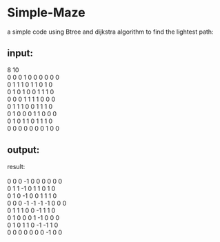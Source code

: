 # Simple-Maze
a simple code using Btree and dijkstra algorithm to find the lightest path:<br />
## input:
8 10<br />
0 0 0 1 0 0 0 0 0 0<br />
0 1 1 1 0 1 1 0 1 0<br />
0 1 0 1 0 0 1 1 1 0<br />
0 0 0 1 1 1 1 0 0 0<br />
0 1 1 1 0 0 1 1 1 0<br />
0 1 0 0 0 1 1 0 0 0<br />
0 1 0 1 1 0 1 1 1 0<br />
0 0 0 0 0 0 0 1 0 0<br />

## output:
result:<br />
<br />
  0  0  0 -1  0  0  0  0  0  0  <br />
  0  1  1 -1  0  1  1  0  1  0  <br />
  0  1  0 -1  0  0  1  1  1  0  <br />
  0  0  0 -1 -1 -1 -1  0  0  0  <br />
  0  1  1  1  0  0 -1  1  1  0  <br />
  0  1  0  0  0  1 -1  0  0  0  <br />
  0  1  0  1  1  0 -1 -1  1  0  <br />
  0  0  0  0  0  0  0 -1  0  0  <br />
